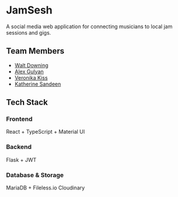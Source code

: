 # JamSesh
A social media web application for connecting musicians to local jam sessions and gigs.

## Team Members
- [Walt Downing](https://github.com/waltdowning)
- [Alex Gulyan](https://github.com/alexgulyan16)
- [Veronika Kiss](https://github.com/vmkiss)
- [Katherine Sandeen](https://github.com/SandKat214)

## Tech Stack
### Frontend
React + TypeScript + Material UI
### Backend
Flask + JWT
### Database & Storage
MariaDB + Fileless.io
Cloudinary  

